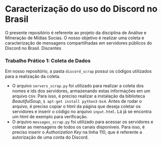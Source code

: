 # Caracterização do uso do Discord no Brasil

O presente repositório é referente ao projeto da disciplina de Análise e Mineração de Mídias Socias. O nosso objetivo é realizar uma coleta e caracterização de mensagens compartilhadas em servidores públicos do Discord no Brasil. Discentes

### Trabalho Prático 1: Coleta de Dados

Em nosso repositório, a pasta ```discord_scrap``` possui os códigos utilizados para a realização da coleta.

* O arquivo ```servers_scrap.py``` foi utilizado para realizar a coleta dos nomes e ids dos servidores, armazenando estas informações em um arquivo csv. Para isso, é preciso realizar a instalação da biblioteca *BeautifulSoup*, ```$ apt-get install python3-bs4```. Antes de rodar o arquivo, é preciso copiar o html da página que deseja coletar os servidores e inserir o código no arquivo ```input.html```. Lá já se encontra um html de exemplo para verificação.
* O arquivo ```messages_scrap.py``` foi utilizado para acessar os servidores e coletar as mensagens de todos os canais disponíveis. Para isso, é preciso inserir o *Authorization Key* na linha 110, que é referente a autorização de uma conta do Discord.
